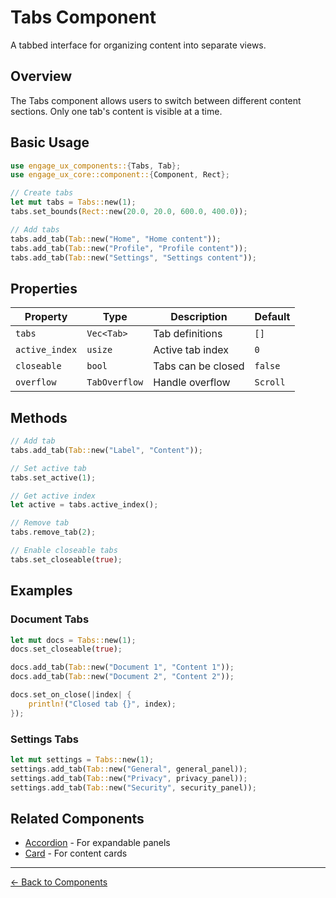 # Tabs Component

A tabbed interface for organizing content into separate views.

## Overview

The Tabs component allows users to switch between different content sections. Only one tab's content is visible at a time.

## Basic Usage

```rust
use engage_ux_components::{Tabs, Tab};
use engage_ux_core::component::{Component, Rect};

// Create tabs
let mut tabs = Tabs::new(1);
tabs.set_bounds(Rect::new(20.0, 20.0, 600.0, 400.0));

// Add tabs
tabs.add_tab(Tab::new("Home", "Home content"));
tabs.add_tab(Tab::new("Profile", "Profile content"));
tabs.add_tab(Tab::new("Settings", "Settings content"));
```

## Properties

| Property | Type | Description | Default |
|----------|------|-------------|---------|
| `tabs` | `Vec<Tab>` | Tab definitions | `[]` |
| `active_index` | `usize` | Active tab index | `0` |
| `closeable` | `bool` | Tabs can be closed | `false` |
| `overflow` | `TabOverflow` | Handle overflow | `Scroll` |

## Methods

```rust
// Add tab
tabs.add_tab(Tab::new("Label", "Content"));

// Set active tab
tabs.set_active(1);

// Get active index
let active = tabs.active_index();

// Remove tab
tabs.remove_tab(2);

// Enable closeable tabs
tabs.set_closeable(true);
```

## Examples

### Document Tabs

```rust
let mut docs = Tabs::new(1);
docs.set_closeable(true);

docs.add_tab(Tab::new("Document 1", "Content 1"));
docs.add_tab(Tab::new("Document 2", "Content 2"));

docs.set_on_close(|index| {
    println!("Closed tab {}", index);
});
```

### Settings Tabs

```rust
let mut settings = Tabs::new(1);
settings.add_tab(Tab::new("General", general_panel));
settings.add_tab(Tab::new("Privacy", privacy_panel));
settings.add_tab(Tab::new("Security", security_panel));
```

## Related Components

- [Accordion](accordion.md) - For expandable panels
- [Card](card.md) - For content cards

---

[← Back to Components](index.md)
